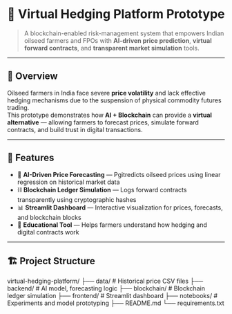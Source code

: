 # 🌾 Virtual Hedging Platform Prototype

> A blockchain-enabled risk-management system that empowers Indian oilseed farmers and FPOs with **AI-driven price prediction**, **virtual forward contracts**, and **transparent market simulation** tools.

---

## 🧩 Overview
Oilseed farmers in India face severe **price volatility** and lack effective hedging mechanisms due to the suspension of physical commodity futures trading.  
This prototype demonstrates how **AI + Blockchain** can provide a **virtual alternative** — allowing farmers to forecast prices, simulate forward contracts, and build trust in digital transactions.

---

## 🚀 Features

- 🤖 **AI-Driven Price Forecasting** — Pgitredicts oilseed prices using linear regression on historical market data  
- ⛓️ **Blockchain Ledger Simulation** — Logs forward contracts transparently using cryptographic hashes  
- 📊 **Streamlit Dashboard** — Interactive visualization for prices, forecasts, and blockchain blocks  
- 🧠 **Educational Tool** — Helps farmers understand how hedging and digital contracts work  

---

## 🏗️ Project Structure

virtual-hedging-platform/
├── data/           # Historical price CSV files
├── backend/        # AI model, forecasting logic
├── blockchain/     # Blockchain ledger simulation
├── frontend/       # Streamlit dashboard
├── notebooks/      # Experiments and model prototyping
├── README.md
└── requirements.txt
